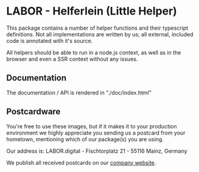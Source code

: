 # LABOR - Helferlein (Little Helper)
This package contains a number of helper functions and their typescript definitions. 
Not all implementations are written by us; all external, included code is annotated with it's source.

All helpers should be able to run in a node.js context, as well as in the browser and even a SSR context without any issues. 

## Documentation
The documentation / API is rendered in "./doc/index.html"

## Postcardware
You're free to use these images, but if it makes it to your production environment we highly appreciate you sending us a postcard from your hometown, mentioning which of our package(s) you are using.

Our address is: LABOR.digital - Fischtorplatz 21 - 55116 Mainz, Germany

We publish all received postcards on our [company website](https://labor.digital).